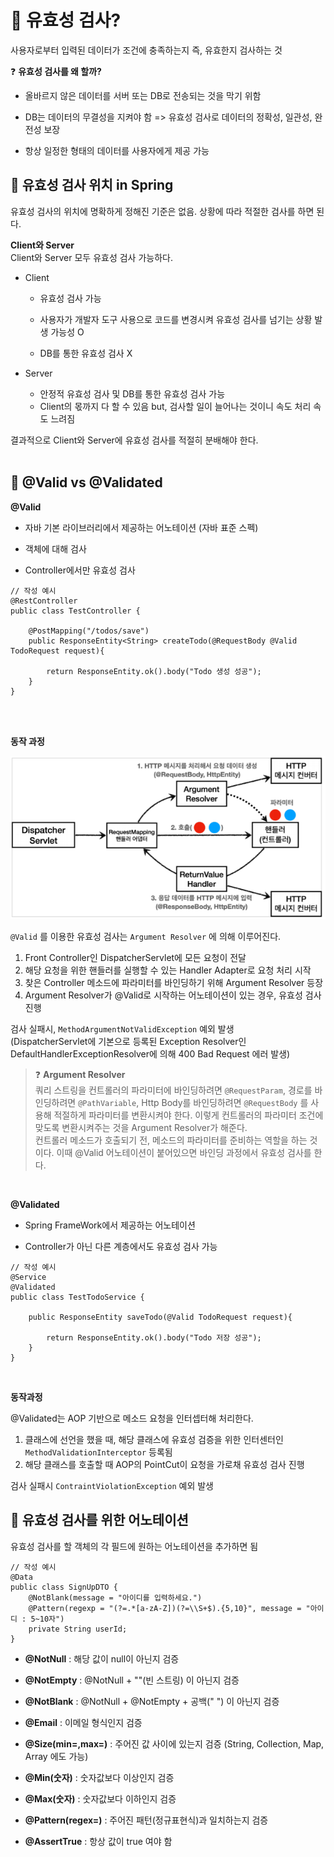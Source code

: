 # :deciduous_tree: 유효성 검사?

사용자로부터 입력된 데이터가 조건에 충족하는지 즉, 유효한지 검사하는 것

:question: **유효성 검사를 왜 할까?**

- 올바르지 않은 데이터를 서버 또는 DB로 전송되는 것을 막기 위함

- DB는 데이터의 무결성을 지켜야 함 => 유효성 검사로 데이터의 정확성, 일관성, 완전성 보장
- 항상 일정한 형태의 데이터를 사용자에게 제공 가능
  <br>

## :evergreen_tree: 유효성 검사 위치 in Spring

유효성 검사의 위치에 명확하게 정해진 기준은 없음. 상황에 따라 적절한 검사를 하면 된다. <br>

**Client와 Server** <br>
Client와 Server 모두 유효성 검사 가능하다.<br>

- Client

  - 유효성 검사 가능

  - 사용자가 개발자 도구 사용으로 코드를 변경시켜 유효성 검사를 넘기는 상황 발생 가능성 O
  - DB를 통한 유효성 검사 X

- Server
  - 안정적 유효성 검사 및 DB를 통한 유효성 검사 가능
  - Client의 몫까지 다 할 수 있음 but, 검사할 일이 늘어나는 것이니 속도 처리 속도 느려짐

결과적으로 Client와 Server에 유효성 검사를 적절히 분배해야 한다. <br><br>

## :evergreen_tree: @Valid vs @Validated

**@Valid**<br>

- 자바 기본 라이브러리에서 제공하는 어노테이션 (자바 표준 스펙)

- 객체에 대해 검사
- Controller에서만 유효성 검사

```
// 작성 예시
@RestController
public class TestController {

    @PostMapping("/todos/save")
    public ResponseEntity<String> createTodo(@RequestBody @Valid TodoRequest request){

        return ResponseEntity.ok().body("Todo 생성 성공");
    }
}
```

<br>
<br>

**동작 과정**

![argumentresolver](../Img/week4/argumentResolver.png)

`@Valid` 를 이용한 유효성 검사는 `Argument Resolver` 에 의해 이루어진다. <br>

1. Front Controller인 DispatcherServlet에 모든 요청이 전달
2. 해당 요청을 위한 핸들러를 실행할 수 있는 Handler Adapter로 요청 처리 시작
3. 찾은 Controller 메소드에 파라미터를 바인딩하기 위해 Argument Resolver 등장
4. Argument Resolver가 @Valid로 시작하는 어노테이션이 있는 경우, 유효성 검사 진행
   <br>

검사 실패시, `MethodArgumentNotValidException` 예외 발생
<br>(DispatcherServlet에 기본으로 등록된 Exception Resolver인 DefaultHandlerExceptionResolver에 의해 400 Bad Request 에러 발생)

> :question: **Argument Resolver** <br>
> 쿼리 스트링을 컨트롤러의 파라미터에 바인딩하려면 `@RequestParam`, 경로를 바인딩하려면 `@PathVariable`, Http Body를 바인딩하려면 `@RequestBody` 를 사용해 적절하게 파라미터를 변환시켜야 한다. 이렇게 컨트롤러의 파라미터 조건에 맞도록 변환시켜주는 것을 Argument Resolver가 해준다.<br>
> 컨트롤러 메소드가 호출되기 전, 메소드의 파라미터를 준비하는 역할을 하는 것이다. 이때 @Valid 어노테이션이 붙어있으면 바인딩 과정에서 유효성 검사를 한다.

<br>

**@Validated** <br>

- Spring FrameWork에서 제공하는 어노테이션

- Controller가 아닌 다른 계층에서도 유효성 검사 가능

```
// 작성 예시
@Service
@Validated
public class TestTodoService {

    public ResponseEntity saveTodo(@Valid TodoRequest request){

        return ResponseEntity.ok().body("Todo 저장 성공");
    }
}
```

<br>

**동작과정** <br>

@Validated는 AOP 기반으로 메소드 요청을 인터셉터해 처리한다.<br>

1. 클래스에 선언을 했을 때, 해당 클래스에 유효성 검증을 위한 인터센터인 `MethodValidationInterceptor` 등록됨
2. 해당 클래스를 호출할 때 AOP의 PointCut이 요청을 가로채 유효성 검사 진행

검사 실패시 `ContraintViolationException` 예외 발생

## :evergreen_tree: 유효성 검사를 위한 어노테이션

유효성 검사를 할 객체의 각 필드에 원하는 어노테이션을 추가하면 됨 <br>

```
// 작성 예시
@Data
public class SignUpDTO {
    @NotBlank(message = "아이디를 입력하세요.")
    @Pattern(regexp = "(?=.*[a-zA-Z])(?=\\S+$).{5,10}", message = "아이디 : 5~10자")
    private String userId;
}
```

- **@NotNull** : 해당 값이 null이 아닌지 검증

- **@NotEmpty** : @NotNull + ""(빈 스트링) 이 아닌지 검증
- **@NotBlank** : @NotNull + @NotEmpty + 공백(" ") 이 아닌지 검증
- **@Email** : 이메일 형식인지 검증
- **@Size(min=,max=)** : 주어진 값 사이에 있는지 검증 (String, Collection, Map, Array 에도 가능)
- **@Min(숫자)** : 숫자값보다 이상인지 검증
- **@Max(숫자)** : 숫자값보다 이하인지 검증
- **@Pattern(regex=)** : 주어진 패턴(정규표현식)과 일치하는지 검증
- **@AssertTrue** : 항상 값이 true 여야 함
